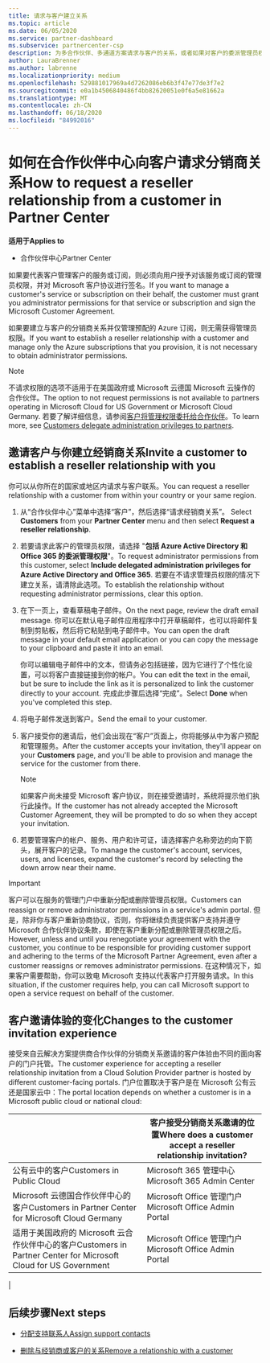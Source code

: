 ```yaml
---
title: 请求与客户建立关系
ms.topic: article
ms.date: 06/05/2020
ms.service: partner-dashboard
ms.subservice: partnercenter-csp
description: 为多合作伙伴、多通道方案请求与客户的关系，或者如果对客户的委派管理员权限需要还原，则为。
author: LauraBrenner
ms.author: labrenne
ms.localizationpriority: medium
ms.openlocfilehash: 529881017969a4d7262086eb6b3f47e77de3f7e2
ms.sourcegitcommit: e0a1b4506840486f4bb82620051e0f6a5e81662a
ms.translationtype: MT
ms.contentlocale: zh-CN
ms.lasthandoff: 06/18/2020
ms.locfileid: "84992016"
---
```

# <a name="how-to-request-a-reseller-relationship-from-a-customer-in-partner-center"></a><span data-ttu-id="e79d4-103">如何在合作伙伴中心向客户请求分销商关系</span><span class="sxs-lookup"><span data-stu-id="e79d4-103">How to request a reseller relationship from a customer in Partner Center</span></span>

<span data-ttu-id="e79d4-104">**适用于**</span><span class="sxs-lookup"><span data-stu-id="e79d4-104">**Applies to**</span></span>

- <span data-ttu-id="e79d4-105">合作伙伴中心</span><span class="sxs-lookup"><span data-stu-id="e79d4-105">Partner Center</span></span>

<span data-ttu-id="e79d4-106">如果要代表客户管理客户的服务或订阅，则必须向用户授予对该服务或订阅的管理员权限，并对 Microsoft 客户协议进行签名。</span><span class="sxs-lookup"><span data-stu-id="e79d4-106">If you want to manage a customer's service or subscription on their behalf, the customer must grant you administrator permissions for that service or subscription and sign the Microsoft Customer Agreement.</span></span>

<span data-ttu-id="e79d4-107">如果要建立与客户的分销商关系并仅管理预配的 Azure 订阅，则无需获得管理员权限。</span><span class="sxs-lookup"><span data-stu-id="e79d4-107">If you want to establish a reseller relationship with a customer and manage only the Azure subscriptions that you provision, it is not necessary to obtain administrator permissions.</span></span>

>[!NOTE] 
><span data-ttu-id="e79d4-108">不请求权限的选项不适用于在美国政府或 Microsoft 云德国 Microsoft 云操作的合作伙伴。</span><span class="sxs-lookup"><span data-stu-id="e79d4-108">The option to not request permissions is not available to partners operating in Microsoft Cloud for US Government or Microsoft Cloud Germany.</span></span> <span data-ttu-id="e79d4-109">若要了解详细信息，请参阅[客户将管理权限委托给合作伙伴](https://docs.microsoft.com/partner-center/customers_revoke_admin_privileges)。</span><span class="sxs-lookup"><span data-stu-id="e79d4-109">To learn more, see [Customers delegate administration privileges to partners](https://docs.microsoft.com/partner-center/customers_revoke_admin_privileges).</span></span>

## <a name="invite-a-customer-to-establish-a-reseller-relationship-with-you"></a><span data-ttu-id="e79d4-110">邀请客户与你建立经销商关系</span><span class="sxs-lookup"><span data-stu-id="e79d4-110">Invite a customer to establish a reseller relationship with you</span></span>

<span data-ttu-id="e79d4-111">你可以从你所在的国家或地区内请求与客户联系。</span><span class="sxs-lookup"><span data-stu-id="e79d4-111">You can request a reseller relationship with a customer from within your country or your same region.</span></span>

1. <span data-ttu-id="e79d4-112">从“合作伙伴中心”菜单中选择“客户”，然后选择“请求经销商关系”。   </span><span class="sxs-lookup"><span data-stu-id="e79d4-112">Select **Customers** from your **Partner Center** menu and then select **Request a reseller relationship**.</span></span>

2. <span data-ttu-id="e79d4-113">若要请求此客户的管理员权限，请选择 "**包括 Azure Active Directory 和 Office 365 的委派管理权限**"。</span><span class="sxs-lookup"><span data-stu-id="e79d4-113">To request administrator permissions from this customer, select **Include delegated administration privileges for Azure Active Directory and Office 365**.</span></span> <span data-ttu-id="e79d4-114">若要在不请求管理员权限的情况下建立关系，请清除此选项。</span><span class="sxs-lookup"><span data-stu-id="e79d4-114">To establish the relationship without requesting administrator permissions, clear this option.</span></span>

3. <span data-ttu-id="e79d4-115">在下一页上，查看草稿电子邮件。</span><span class="sxs-lookup"><span data-stu-id="e79d4-115">On the next page, review the draft email message.</span></span> <span data-ttu-id="e79d4-116">你可以在默认电子邮件应用程序中打开草稿邮件，也可以将邮件复制到剪贴板，然后将它粘贴到电子邮件中。</span><span class="sxs-lookup"><span data-stu-id="e79d4-116">You can open the draft message in your default email application or you can copy the message to your clipboard and paste it into an email.</span></span>

   <span data-ttu-id="e79d4-117">你可以编辑电子邮件中的文本，但请务必包括链接，因为它进行了个性化设置，可以将客户直接链接到你的帐户。</span><span class="sxs-lookup"><span data-stu-id="e79d4-117">You can edit the text in the email, but be sure to include the link as it is personalized to link the customer directly to your account.</span></span> <span data-ttu-id="e79d4-118">完成此步骤后选择“完成”。</span><span class="sxs-lookup"><span data-stu-id="e79d4-118">Select **Done** when you've completed this step.</span></span>

4. <span data-ttu-id="e79d4-119">将电子邮件发送到客户。</span><span class="sxs-lookup"><span data-stu-id="e79d4-119">Send the email to your customer.</span></span>

5. <span data-ttu-id="e79d4-120">客户接受你的邀请后，他们会出现在“客户”页面上，你将能够从中为客户预配和管理服务。</span><span class="sxs-lookup"><span data-stu-id="e79d4-120">After the customer accepts your invitation, they'll appear on your **Customers** page, and you'll be able to provision and manage the service for the customer from there.</span></span>

   > [!NOTE]
   > <span data-ttu-id="e79d4-121">如果客户尚未接受 Microsoft 客户协议，则在接受邀请时，系统将提示他们执行此操作。</span><span class="sxs-lookup"><span data-stu-id="e79d4-121">If the customer has not already accepted the Microsoft Customer Agreement, they will be prompted to do so when they accept your invitation.</span></span> 

6. <span data-ttu-id="e79d4-122">若要管理客户的帐户、服务、用户和许可证，请选择客户名称旁边的向下箭头，展开客户的记录。</span><span class="sxs-lookup"><span data-stu-id="e79d4-122">To manage the customer's account, services, users, and licenses, expand the customer's record by selecting the down arrow near their name.</span></span>

> [!IMPORTANT]  
> <span data-ttu-id="e79d4-123">客户可以在服务的管理门户中重新分配或删除管理员权限。</span><span class="sxs-lookup"><span data-stu-id="e79d4-123">Customers can reassign or remove administrator permissions in a service's admin portal.</span></span> <span data-ttu-id="e79d4-124">但是，除非你与客户重新协商协议，否则，你将继续负责提供客户支持并遵守 Microsoft 合作伙伴协议条款，即使在客户重新分配或删除管理员权限之后。</span><span class="sxs-lookup"><span data-stu-id="e79d4-124">However, unless and until you renegotiate your agreement with the customer, you continue to be responsible for providing customer support and adhering to the terms of the Microsoft Partner Agreement, even after a customer reassigns or removes administrator permissions.</span></span> <span data-ttu-id="e79d4-125">在这种情况下，如果客户需要帮助，你可以致电 Microsoft 支持以代表客户打开服务请求。</span><span class="sxs-lookup"><span data-stu-id="e79d4-125">In this situation, if the customer requires help, you can call Microsoft support to open a service request on behalf of the customer.</span></span>

## <a name="changes-to-the-customer-invitation-experience"></a><span data-ttu-id="e79d4-126">客户邀请体验的变化</span><span class="sxs-lookup"><span data-stu-id="e79d4-126">Changes to the customer invitation experience</span></span>

<span data-ttu-id="e79d4-127">接受来自云解决方案提供商合作伙伴的分销商关系邀请的客户体验由不同的面向客户的门户托管。</span><span class="sxs-lookup"><span data-stu-id="e79d4-127">The customer experience for accepting a reseller relationship invitation from a Cloud Solution Provider partner is hosted by different customer-facing portals.</span></span> <span data-ttu-id="e79d4-128">门户位置取决于客户是在 Microsoft 公有云还是国家云中：</span><span class="sxs-lookup"><span data-stu-id="e79d4-128">The portal location depends on whether a customer is in a Microsoft public cloud or national cloud:</span></span>

|  | <span data-ttu-id="e79d4-129">客户接受分销商关系邀请的位置</span><span class="sxs-lookup"><span data-stu-id="e79d4-129">Where does a customer accept a reseller relationship invitation?</span></span> |
|---------|---------
| <span data-ttu-id="e79d4-130">公有云中的客户</span><span class="sxs-lookup"><span data-stu-id="e79d4-130">Customers in Public Cloud</span></span> | <span data-ttu-id="e79d4-131">Microsoft 365 管理中心</span><span class="sxs-lookup"><span data-stu-id="e79d4-131">Microsoft 365 Admin Center</span></span> |
| <span data-ttu-id="e79d4-132">Microsoft 云德国合作伙伴中心的客户</span><span class="sxs-lookup"><span data-stu-id="e79d4-132">Customers in Partner Center for Microsoft Cloud Germany</span></span> | <span data-ttu-id="e79d4-133">Microsoft Office 管理门户</span><span class="sxs-lookup"><span data-stu-id="e79d4-133">Microsoft Office Admin Portal</span></span> |
| <span data-ttu-id="e79d4-134">适用于美国政府的 Microsoft 云合作伙伴中心的客户</span><span class="sxs-lookup"><span data-stu-id="e79d4-134">Customers in Partner Center for Microsoft Cloud for US Government</span></span> | <span data-ttu-id="e79d4-135">Microsoft Office 管理门户</span><span class="sxs-lookup"><span data-stu-id="e79d4-135">Microsoft Office Admin Portal</span></span> |
|

## <a name="next-steps"></a><span data-ttu-id="e79d4-136">后续步骤</span><span class="sxs-lookup"><span data-stu-id="e79d4-136">Next steps</span></span>

- [<span data-ttu-id="e79d4-137">分配支持联系人</span><span class="sxs-lookup"><span data-stu-id="e79d4-137">Assign support contacts</span></span>](assign-support-contacts.md)

- [<span data-ttu-id="e79d4-138">删除与经销商或客户的关系</span><span class="sxs-lookup"><span data-stu-id="e79d4-138">Remove a relationship with a customer</span></span>](remove-a-relationship.md)
